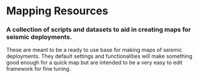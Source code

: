 # Mapping Resources
### A collection of scripts and datasets to aid in creating maps for seismic deployments.

These are meant to be a ready to use base for making maps of seismic deployments. They default settings and functionalities will make something good enough for a quick map but are intended to be a very easy to edit framework for fine tuning. 
